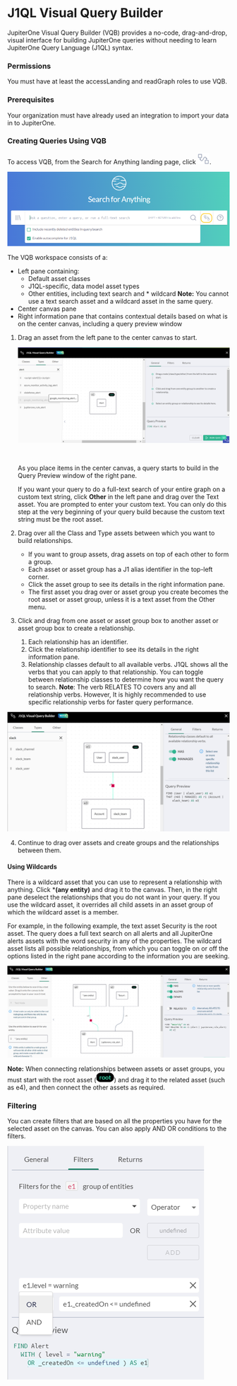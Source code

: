 # J1QL Visual Query Builder



JupiterOne Visual Query Builder (VQB) provides a no-code, drag-and-drop, visual interface for building 
JupiterOne queries without needing to learn JupiterOne Query Language (J1QL) syntax.

### Permissions

You must have at least the accessLanding and readGraph roles to use VQB.

### Prerequisites

Your organization must have already used an integration to import your data in to JupiterOne.

### Creating Queries Using VQB

To access VQB, from the Search for Anything landing page, click ![](../assets/icons/vqb-button.png).

![](../assets/vqb-access.png)

The VQB workspace consists of a:

- Left pane containing:
  - Default asset classes
  - J1QL-specific, data model asset types
  - Other entities, including text search and * wildcard 
    **Note:** You cannot use a text search asset and a wildcard asset in the same query.
- Center canvas pane
- Right information pane that contains contextual details based on what is on the center canvas, including a query preview window



1. Drag an asset from the left pane to the center canvas to start.

   ![Drag assets from left to right](../assets/vqb-drag-asset.png)

   ​

   As you place items in the center canvas, a query starts to build in the Query Preview window of the right pane. 

   If you want your query to do a full-text search of your entire graph on a custom text string, click **Other** in the left pane and drag over the Text asset. You are prompted to enter your custom text. You can only do this step at the very beginning of your query build because the custom text string must be the root asset.
   ​

2. Drag over all the Class and Type assets between which you want to build relationships.

   - If you want to group assets, drag assets on top of each other to form a group. 
   - Each asset or asset group has a J1 alias identifier in the top-left corner. 
   - Click the asset group to see its details in the right information pane. 
   - The first asset you drag over or asset group you create becomes the root asset or asset group, unless it is a text asset from the Other menu.

3. Click and drag from one asset or asset group box to another asset or asset group box to create a relationship. 

   1. Each relationship has an identifier. 
   2. Click the relationship identifier to see its details in the right information pane.
   3. Relationship classes default to all available verbs. J1QL shows all the verbs that you can apply to that relationship. You can toggle between relationship classes to determine how you want the query to search.
       **Note**: The verb RELATES TO covers any and all relationship verbs. However, It is highly recommended to use specific relationship verbs for faster query performance.


![](../assets/vqb-relationship.png)

4. Continue to drag over assets and create groups and the relationships between them.

#### Using Wildcards

There is a wildcard asset that you can use to represent a relationship with anything. Click ***(any entity)** and drag it to the canvas. Then, in the right pane deselect the relationships that you do not want in your query. If you use the wildcard asset, it overrides all child assets in an asset group of which the wildcard asset is a member.

For example, in the following example, the text asset Security is the root asset. The query does a full text search on all alerts and all JupiterOne alerts assets with the word security in any of the properties. The wildcard asset lists all possible relationships, from which you can toggle on or off the options listed in the right pane according to the information you are seeking.

![](../assets/vqb-wildcard.png)

**Note:** When connecting relationships between assets or asset groups, you must start with the root asset
(![root](../assets/icons/root.png)) and drag it to the related asset (such as e4), and then connect the other assets as required.

### Filtering

You can create filters that are based on all the properties you have for the selected asset on the canvas. You can also apply AND OR conditions to the filters.

![](../assets/vbq-filters.png)



 
